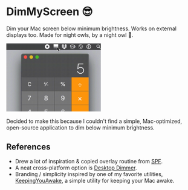 # DimMyScreen 😎

Dim your Mac screen below minimum brightness. Works on external displays too. Made for night owls, by a night owl 🦉.

<img src="media/demo.gif" width="250" />

Decided to make this because I couldn't find a simple, Mac-optimized, open-source application to dim below minimum brightness.

## References

- Drew a lot of inspiration & copied overlay routine from [SPF](https://github.com/tannerc/spf).
- A neat cross-platform option is [Desktop Dimmer](https://github.com/sidneys/desktop-dimmer).
- Branding / simplicity inspired by one of my favorite utilities, [KeepingYouAwake](https://github.com/newmarcel/KeepingYouAwake), a simple utility for keeping your Mac awake.

